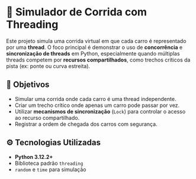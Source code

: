 # 🏁 Simulador de Corrida com Threading

Este projeto simula uma corrida virtual em que cada carro é representado por uma **thread**. O foco principal é demonstrar o uso de **concorrência** e **sincronização de threads** em Python, especialmente quando múltiplas threads competem por **recursos compartilhados**, como trechos críticos da pista (ex: ponte ou curva estreita).

## 📌 Objetivos

- Simular uma corrida onde cada carro é uma thread independente.
- Criar um trecho crítico onde apenas um carro pode passar por vez.
- Utilizar **mecanismos de sincronização** (`Lock`) para controlar o acesso ao recurso compartilhado.
- Registrar a ordem de chegada dos carros com segurança.

## ⚙️ Tecnologias Utilizadas

- **Python 3.12.2+**
- Biblioteca padrão `threading`
- `random` e `time` para simulação
